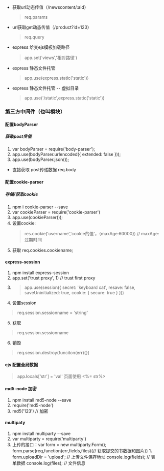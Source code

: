 * 获取url动态传值（/newscontent/:aid）
    >req.params
* url获取get动态传值（/product?id=123）
    >req.query
* express 给变ejs模板加载路径
    > app.set('views','相对路径')
    
* express 静态文件托管
    >app.use(express.static('static'))
* express 静态文件托管 -- 虚拟目录
    >app.use('/static',express.static('static'))

### 第三方中间件（也叫模块）
#### 配置bodyParser 
##### 获取post传值
1. var bodyParser = require('body-parser');
2. app.use(bodyParser.urlencoded({ extended: false }));
3. app.use(bodyParser.json());
* 直接获取 post传递数据 req.body


#### 配置cookie-parser
##### 存储/获取cookie 
1. npm i cookie-parser --save 
2. var cookieParser = require('cookie-parser')
3. app.use(cookieParser());
4. 设置cookie:
    > res.cookie('username','cookie的值'，{maxAge:60000}) // maxAge:过期时间
 5. 获取 req.cookies.cookiename; 
 
 
 #### express-session
 1. npm install express-session
 2. app.set('trust proxy', 1) // trust first proxy
 3. > app.use(session({
     secret: 'keyboard cat',
     resave: false,
     saveUninitialized: true,
     cookie: { secure: true }
   }))
  4. 设置session
   > req.session.sessionname = 'string'
  5. 获取 
   > req.session.sessionname
  6. 销毁
   > req.session.destroy(funciton(err){}) 
   
   
 #### ejs 配置全局数据
   > app.locals['str'] = 'val'
   > 页面使用 <%= str%>
   
   
 #### md5-node 加密
 1. npm install md5-node --save
 2. require('md5-node')
 3. md5('123') // 加密

 #### multipaty
 1. npm install multiparty --save
 2. var multiparty = require('multiparty')
 3. 上传的接口：var form = new multiparty.Form(); form.parse(req,function(err,fields,files){// 获取提交的书数据和图片})
    1、form.uploadDir = 'upload'; // 上传文件保存地址
     console.log(fields); // 表单数据
            console.log(files); // 文件信息




